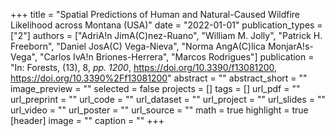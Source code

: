 +++
title = "Spatial Predictions of Human and Natural-Caused Wildfire Likelihood across Montana (USA)"
date = "2022-01-01"
publication_types = ["2"]
authors = ["AdriA!n JimA(C)nez-Ruano", "William M. Jolly", "Patrick H. Freeborn", "Daniel JosA(C) Vega-Nieva", "Norma AngA(C)lica MonjarA!s-Vega", "Carlos IvA!n Briones-Herrera", "Marcos Rodrigues"]
publication = "In: Forests, (13), 8, _pp. 1200_, https://doi.org/10.3390/f13081200, https://doi.org/10.3390%2Ff13081200"
abstract = ""
abstract_short = ""
image_preview = ""
selected = false
projects = []
tags = []
url_pdf = ""
url_preprint = ""
url_code = ""
url_dataset = ""
url_project = ""
url_slides = ""
url_video = ""
url_poster = ""
url_source = ""
math = true
highlight = true
[header]
image = ""
caption = ""
+++
